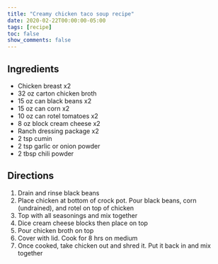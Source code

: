 ```yaml
---
title: "Creamy chicken taco soup recipe"
date: 2020-02-22T00:00:00-05:00
tags: [recipe]
toc: false
show_comments: false
---
```


## Ingredients

- Chicken breast x2
- 32 oz carton chicken broth
- 15 oz can black beans x2
- 15 oz can corn x2
- 10 oz can rotel tomatoes x2
- 8 oz block cream cheese x2
- Ranch dressing package x2
- 2 tsp cumin
- 2 tsp garlic or onion powder
- 2 tbsp chili powder

## Directions

1. Drain and rinse black beans
1. Place chicken at bottom of crock pot. Pour black beans, corn (undrained), and rotel on top of chicken
1. Top with all seasonings and mix together
1. Dice cream cheese blocks then place on top
1. Pour chicken broth on top
1. Cover with lid. Cook for 8 hrs on medium
1. Once cooked, take chicken out and shred it. Put it back in and mix together
